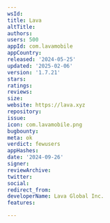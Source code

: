 ```yaml
---
wsId: 
title: Lava
altTitle: 
authors: 
users: 500
appId: com.lavamobile
appCountry: 
released: '2024-05-25'
updated: '2025-02-06'
version: '1.7.21'
stars: 
ratings: 
reviews: 
size: 
website: https://lava.xyz
repository: 
issue: 
icon: com.lavamobile.png
bugbounty: 
meta: ok
verdict: fewusers
appHashes: 
date: '2024-09-26'
signer: 
reviewArchive: 
twitter: 
social: 
redirect_from: 
developerName: Lava Global Inc.
features: 

---
```



